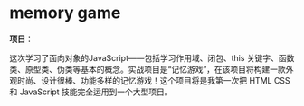# memory game

**项目**：

这次学习了面向对象的JavaScript——包括学习作用域、闭包、this 关键字、函数类、原型类、伪类等基本的概念。实战项目是“记忆游戏”，在该项目将构建一款外观时尚、设计很棒、功能多样的记忆游戏！这个项目将是我第一次把 HTML CSS 和 JavaScript 技能完全运用到一个大型项目。